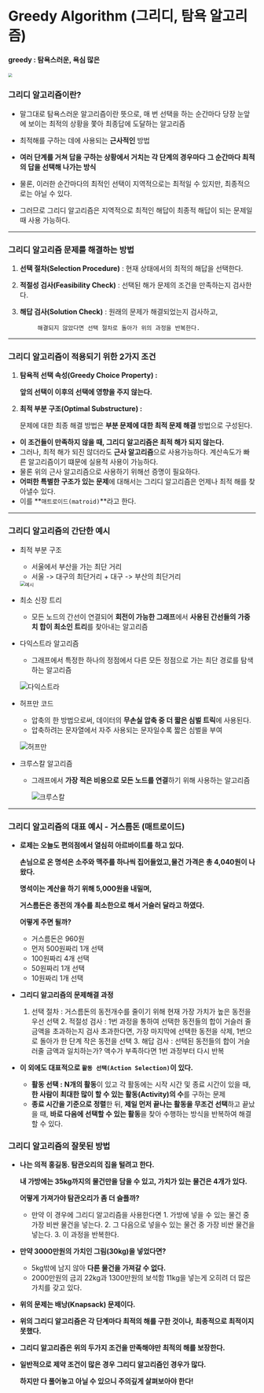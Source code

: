 # Greedy Algorithm  (그리디, 탐욕 알고리즘)
#### greedy :  탐욕스러운, 욕심 많은

<img src="https://w.namu.la/s/75ece2721e012fe06d00a0dccb8824d15568275938f5a87981af6cb67cf95de97ef8b91d3416656c13759e3e502f4848bbf54219468829ecb7f384400418b04a52a1fb5e572730ff28ce692f18a5c6eee21b5c4383f249eee2ddd9e4f1e3ef8c" style="zoom:50%;" />



### 그리디 알고리즘이란?

- 말그대로 탐욕스러운 알고리즘이란 뜻으로,
  매 번 선택을 하는 순간마다 당장 눈앞에 보이는 최적의 상황을 쫓아 
  최종답에 도달하는 알고리즘

- 최적해를 구하는 데에 사용되는 **근사적인** 방법
- **여러 단계를 거쳐 답을 구하는 상황에서 거치는 각 단계의 경우마다**
  **그 순간마다 최적의 답을 선택해 나가는 방식**

- 물론, 이러한 순간마다의 최적인 선택이 지역적으로는 최적일 수 있지만,
  최종적으로는 아닐 수 있다.
- 그러므로 그리디 알고리즘은
  지역적으로 최적인 해답이 최종적 해답이 되는 문제일때 사용 가능하다.

------

### 그리디 알고리즘 문제를 해결하는 방법

1. **선택 절차(Selection Procedure)** : 현재 상태에서의 최적의 해답을 선택한다.

2. **적절성 검사(Feasibility Check)** : 선택된 해가 문제의 조건을 만족하는지 검사한다.

3. **해답 검사(Solution Check)** : 원래의 문제가 해결되었는지 검사하고, 

      		해결되지 않았다면 선택 절차로 돌아가 위의 과정을 반복한다.

------

### 그리디 알고리즘이 적용되기 위한 2가지 조건

1. **탐욕적 선택 속성(Greedy Choice Property) :** 

   **앞의 선택이 이후의 선택에 영향을 주지 않는다.**

2. **최적 부분 구조(Optimal Substructure) :** 

   문제에 대한 최종 해결 방법은 **부분 문제에 대한 최적 문제 해결** 방법으로 구성된다.

- **이 조건들이 만족하지 않을 때, 그리디 알고리즘은 최적 해가 되지 않는다.**
- 그러나, 최적 해가 되진 않더라도 **근사 알고리즘**으로 사용가능하다.
  계산속도가 빠른 알고리즘이기 떄문에 실용적 사용이 가능하다.
- 물론 위의 근사 알고리즘으로 사용하기 위해선 증명이 필요하다.
- **어떠한 특별한 구조가 있는 문제**에 대해서는
  그리디 알고리즘은 언제나 최적 해를 찾아낼수 있다.
- 이를 **`매트로이드(matroid)`**라고 한다.

------

### 그리디 알고리즘의 간단한 예시

- 최적 부분 구조

  - 서울에서 부산을 가는 최단 거리
  - 서울 -> 대구의 최단거리 + 대구 -> 부산의 최단거리

  <img src="https://w.namu.la/s/f6f9d5e08e9beb596a8d52cdded15bbf5cf921aad3cd579360d23c8a578cd638099c8ce0ae12a11b63b85e68acc8fca2700172d5a45a9d87da2e006996865fe9355e16d88ada9b18c42363c7d70a80b9da2c5d6086e311d4aaff0d6df3882e3ffcfdb02566523a530cc9a6d0bb106e10" alt="예시" style="zoom: 67%;" />

  

- 최소 신장 트리

  - 모든 노드의 간선이 연결되어 **회전이 가능한 그래프**에서
    **사용된 간선들의 가중치 합이 최소인 트리**를 찾아내는 알고리즘

- 다익스트라 알고리즘

  - 그래프에서 특정한 하나의 정점에서 다른 모든 정점으로 가는 최단 경로를 
    탐색하는 알고리즘

  ![다익스트라](https://i.imgur.com/EKu1v4e.png)

- 허프만 코드

  - 압축의 한 방법으로써, 데이터의 **무손실 압축 중 더 짧은 심벌 트릭**에 사용된다.
  - 압축하려는 문자열에서 자주 사용되는 문자일수록 짧은 심벌을 부여

  ![허프만](https://blog.kakaocdn.net/dn/baa1wm/btqCgRsHlUa/5upTCf1f2r36B5j3tBOqk0/img.png)

  

- 크루스칼 알고리즘

  - 그래프에서 **가장 적은 비용으로 모든 노드를 연결**하기 위해 사용하는 알고리즘

    ![크루스칼](https://gmlwjd9405.github.io/images/algorithm-mst/kruskal-example2.png)

------

### 그리디 알고리즘의 대표 예시 - 거스름돈 (매트로이드)

* **로제는 오늘도 편의점에서 열심히 아르바이트를 하고 있다.**

  **손님으로 온 명석은 소주와 맥주를 하나씩 집어들었고,물건 가격은 총 4,040원이 나왔다.**

  **명석이는 계산을 하기 위해 5,000원을 내밀며,** 

  **거스름돈은 종전의 개수를 최소한으로 해서 거슬러 달라고 하였다.**

  **어떻게 주면 될까?**

  - 거스름돈은 960원
  - 먼저 500원짜리 1개 선택
  - 100원짜리 4개 선택
  - 50원짜리 1개 선택
  - 10원짜리 1개 선택

* **그리디 알고리즘의 문제해결 과정**

   	1. 선택 절차 :
       거스름돈의 동전개수를 줄이기 위해 현재 가장 가치가 높은 동전을 우선 선택
      	2. 적절성 검사 :
       1번 과정을 통하여 선택한 동전들의 합이 거슬러 줄 금액을 초과하는지 검사
       초과한다면, 가장 마지막에 선택한 동전을 삭제,
       1번으로 돌아가 한 단계 작은 동전을 선택
      	3. 해답 검사 :
       선택된 동전들의 합이 거슬러줄 금액과 일치하는가?
       액수가 부족하다면 1번 과정부터 다시 반복

* **이 외에도 대표적으로 `활동 선택(Action Selection)`이 있다.**

  * **활동 선택 :**
    **N개의 활동**이 있고 각 활동에는 시작 시간 및 종료 시간이 있을 때, **한 사람이 최대한 많이 할 수 있는 활동(Activity)의 수**를 구하는 문제
  * **종료 시간을 기준으로 정렬**한 뒤, 
    **제일 먼저 끝나는 활동을 무조건 선택**하고 끝났을 때, 
    **바로 다음에 선택할 수 있는 활동**을 찾아 수행하는 방식을 반복하여 해결할 수 있다.

### 그리디 알고리즘의 잘못된 방법

- **나는 의적 홍길동. 탐관오리의 집을 털려고 한다.**

  **내 가방에는 35kg까지의 물건만을 담을 수 있고, 가치가 있는 물건은 4개가 있다.**

  **어떻게 가져가야 탐관오리가 좀 더 슬플까?**

  - 만약 이 경우에 그리디 알고리즘을 사용한다면
    	1. 가방에 넣을 수 있는 물건 중 가장 비싼 물건을 넣는다.
     	2. 그 다음으로 넣을수 있는 물건 중 가장 비싼 물건을 넣는다.
     	3. 이 과정을 반복한다.

- **만약 3000만원의 가치인 그림(30kg)을 넣었다면?**
  - 5kg밖에 남지 않아 **다른 물건을 가져갈 수 없다.**
  - 2000만원의 금괴 22kg과 1300만원의 보석함 11kg을 넣는게
    오히려 더 많은 가치를 갖고 있다.
- **위의 문제는 배낭(Knapsack) 문제이다.**

- **위의 그리디 알고리즘은 각 단계마다 최적의 해를 구한 것이나,**
  **최종적으로 최적이지 못했다.**

- **그리디 알고리즘은 위의 두가지 조건을 만족해야만 최적의 해를 보장한다.**

- **일반적으로 제약 조건이 많은 경우 그리디 알고리즘인 경우가 많다.**

  **하지만 다 풀어놓고 아닐 수 있으니 주의깊게 살펴보아야 한다!**